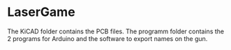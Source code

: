 # LaserGame

The KiCAD folder contains the PCB files.
The programm folder contains the 2 programs for Arduino and the software to export names on the gun.
